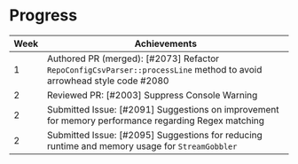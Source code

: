 # Progress

| Week | Achievements |
| --- | --- |
| 1 | Authored PR (merged): [#2073] Refactor `RepoConfigCsvParser::processLine` method to avoid arrowhead style code #2080 |
| 2 | Reviewed PR: [#2003] Suppress Console Warning |
| 2 | Submitted Issue: [#2091] Suggestions on improvement for memory performance regarding Regex matching |
| 2 | Submitted Issue: [#2095] Suggestions for reducing runtime and memory usage for `StreamGobbler` |
